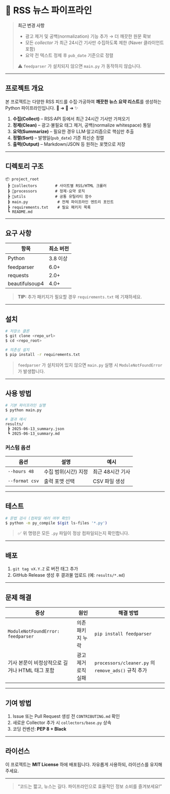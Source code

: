 # 📰 RSS 뉴스 파이프라인

> **최근 변경 사항**
>
> * 광고 제거 및 공백(normalization) 기능 추가 → 더 깨끗한 원문 확보
> * 모든 *collector* 가 최근 24시간 기사만 수집하도록 제한 (Naver 클라이언트 포함)
> * 요약 전 텍스트 정제 후 `pub_date` 기준으로 정렬
>
> ⚠️ `feedparser` 가 설치되지 않으면 `main.py` 가 동작하지 않습니다.

---

## 프로젝트 개요

본 프로젝트는 다양한 RSS 피드를 수집·가공하여 **깨끗한 뉴스 요약 리스트**를 생성하는 Python 파이프라인입니다. 🤖 ➜ 📰 ➜ ✨

1. **수집(Collect)** – RSS·API 등에서 최근 24시간 기사만 가져오기
2. **정제(Clean)** – 광고·불필요 태그 제거, 공백(normalize whitespace) 통일
3. **요약(Summarize)** – 필요한 경우 LLM·알고리즘으로 핵심만 추출
4. **정렬(Sort)** – 발행일(`pub_date`) 기준 최신순 정렬
5. **출력(Output)** – Markdown/JSON 등 원하는 포맷으로 저장

---

## 디렉토리 구조

```
📦 project_root
 ┣ 📂collectors        # 사이트별 RSS/HTML 크롤러
 ┣ 📂processors        # 정제·요약 로직
 ┣ 📂utils             # 공통 유틸리티 함수
 ┣ main.py             # 전체 파이프라인 엔트리 포인트
 ┣ requirements.txt    # 필요 패키지 목록
 ┗ README.md
```

---

## 요구 사항

| 항목             | 최소 버전  |
| -------------- | ------ |
| Python         | 3.8 이상 |
| feedparser     | 6.0+   |
| requests       | 2.0+   |
| beautifulsoup4 | 4.0+   |

> **TIP:** 추가 패키지가 필요할 경우 `requirements.txt` 에 기재하세요.

---

## 설치

```bash
# 저장소 클론
$ git clone <repo_url>
$ cd <repo_root>

# 의존성 설치
$ pip install -r requirements.txt
```

> `feedparser` 가 설치되어 있지 않으면 `main.py` 실행 시 `ModuleNotFoundError` 가 발생합니다.

---

## 사용 방법

```bash
# 기본 파이프라인 실행
$ python main.py

# 결과 예시
results/
 ┣ 2025-06-13_summary.json
 ┗ 2025-06-13_summary.md
```

### 커스텀 옵션

| 옵션             | 설명           | 예시         |
| -------------- | ------------ | ---------- |
| `--hours 48`   | 수집 범위(시간) 지정 | 최근 48시간 기사 |
| `--format csv` | 출력 포맷 선택     | CSV 파일 생성  |

---

## 테스트

```bash
# 문법 검사 (컴파일 에러 여부 확인)
$ python -m py_compile $(git ls-files '*.py')
```

> ✅ 위 명령은 모든 `.py` 파일이 정상 컴파일되는지 확인합니다.

---

## 배포

1. `git tag vX.Y.Z` 로 버전 태그 추가
2. GitHub Release 생성 후 결과물 업로드 (예: `results/*.md`)

---

## 문제 해결

| 증상                                | 원인          | 해결 방법                                          |
| --------------------------------- | ----------- | ---------------------------------------------- |
| `ModuleNotFoundError: feedparser` | 의존 패키지 누락   | `pip install feedparser`                       |
| 기사 본문이 비정상적으로 길거나 HTML 태그 포함      | 광고 제거 로직 실패 | `processors/cleaner.py` 의 `remove_ads()` 규칙 추가 |

---

## 기여 방법

1. Issue 또는 Pull Request 생성 전 `CONTRIBUTING.md` 확인
2. 새로운 Collector 추가 시 `collectors/base.py` 상속
3. 코딩 컨벤션: **PEP 8 + Black**

---

## 라이선스

이 프로젝트는 **MIT License** 하에 배포됩니다. 자유롭게 사용하되, 라이선스를 유지해주세요.

---

> “코드는 짧고, 뉴스는 길다. 파이프라인으로 효율적인 정보 소비를 즐겨보세요!”
